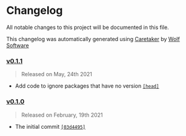 # Changelog

All notable changes to this project will be documented in this file.


This changelog was automatically generated using [Caretaker](https://github.com/DevelopersToolbox/caretaker) by [Wolf Software](https://github.com/WolfSoftware)

### [v0.1.1](https://github.com/DockerToolbox/version-helper/compare/v0.1.0...v0.1.1)

> Released on May, 24th 2021

- Add code to ignore packages that have no version [`[head]`](https://github.com/DockerToolbox/version-helper/commit/)

### [v0.1.0](https://github.com/DockerToolbox/version-helper/releases/v0.1.0)

> Released on February, 19th 2021

- The initial commit [`[03d4495]`](https://github.com/DockerToolbox/version-helper/commit/03d44954e6b185a749c7168fe6502a12aa6f9508)

